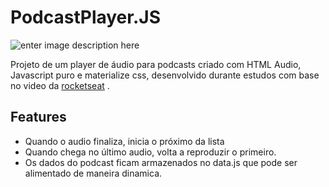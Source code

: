 # PodcastPlayer.JS
![enter image description here](https://imgur.com/JESJgr6)

Projeto de um player de áudio para podcasts criado com  HTML Audio, Javascript puro e materialize css, desenvolvido durante estudos com base no video da  [rocketseat](https://youtu.be/vqrjFnq3-uo) .
## Features

 - Quando o audio finaliza, inicia o próximo da lista
 - Quando chega no último audio, volta a reproduzir o primeiro.
 - Os dados do podcast ficam armazenados no data.js que pode ser alimentado de maneira dinamica.
